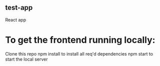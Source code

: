 ## test-app
React app

# To get the frontend running locally:

Clone this repo
npm install to install all req'd dependencies
npm start to start the local server 
